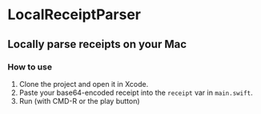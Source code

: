 #  LocalReceiptParser
## Locally parse receipts on your Mac

### How to use

1. Clone the project and open it in Xcode.
2. Paste your base64-encoded receipt into the `receipt` var in `main.swift`.
3. Run (with CMD-R or the play button)
